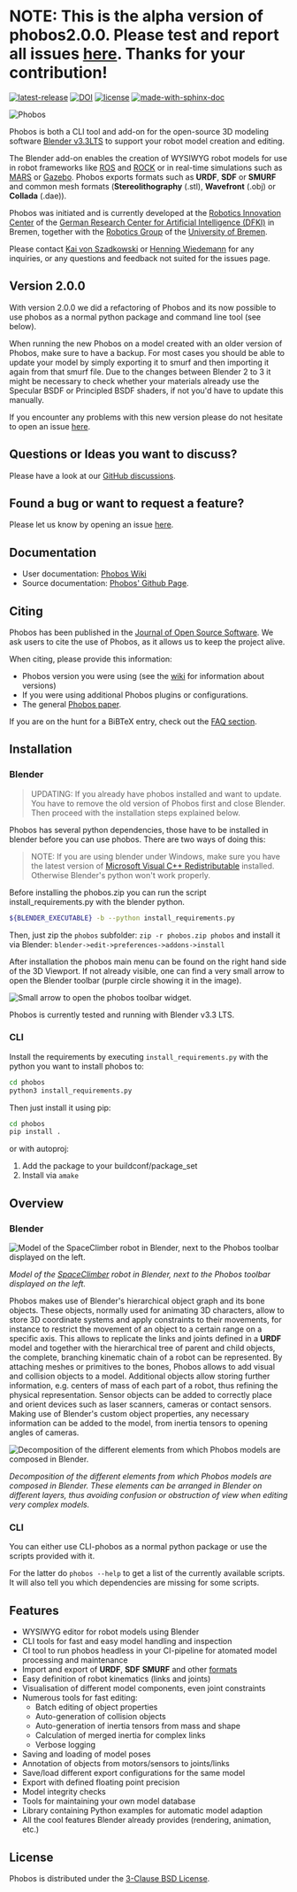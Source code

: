 # NOTE: This is the alpha version of phobos2.0.0. Please test and report all issues [here](https://github.com/dfki-ric/phobos/issues). Thanks for your contribution!

[![latest-release](https://img.shields.io/github/tag/dfki-ric/phobos.svg?label=version&style=flat)](https://github.com/dfki-ric/phobos/releases)
[![DOI](https://joss.theoj.org/papers/10.21105/joss.01326/status.svg)](https://doi.org/10.21105/joss.01326)
[![license](https://img.shields.io/github/license/dfki-ric/phobos.svg?style=flat)](https://github.com/dfki-ric/phobos/blob/master/COPYING)
[![made-with-sphinx-doc](https://img.shields.io/badge/Made%20with-Sphinx-1f425f.svg)](https://www.sphinx-doc.org/)

![Phobos](https://github.com/dfki-ric/phobos/wiki/img/phobos_logo_small.png)

Phobos is both a CLI tool and add-on for the open-source 3D modeling software
[Blender v3.3LTS](https://www.blender.org/download/lts/3-3/) to support your robot model creation and editing.

The Blender add-on enables the creation of WYSIWYG robot
models for use in robot frameworks like [ROS](http://wiki.ros.org/) and
[ROCK](https://github.com/rock-core) or in real-time simulations such as
[MARS](https://github.com/rock-simulation/mars) or
[Gazebo](http://gazebosim.org/). Phobos exports formats such as **URDF**,
**SDF** or **SMURF** and common mesh formats (**Stereolithography** (.stl),
**Wavefront** (.obj) or **Collada** (.dae)).

Phobos was initiated and is currently developed at the [Robotics Innovation
Center](http://robotik.dfki-bremen.de/en/startpage.html) of the [German
Research Center for Artificial Intelligence (DFKI)](http://www.dfki.de) in
Bremen, together with the [Robotics
Group](http://www.informatik.uni-bremen.de/robotik/index_en.php) of the
[University of Bremen](http://www.uni-bremen.de/en.html).

Please contact [Kai von Szadkowski](https://robotik.dfki-bremen.de/de/ueber-uns/mitarbeiter/kavo01.html) or
[Henning Wiedemann](https://robotik.dfki-bremen.de/de/ueber-uns/mitarbeiter/hewi04.html)
for any inquiries, or any questions and feedback not suited for the issues
page.

## Version 2.0.0
With version 2.0.0 we did a refactoring of Phobos and its now possible to use phobos as a normal python package and command line tool (see below).

When running the new Phobos on a model created with an older version of Phobos, make sure to have a backup.
For most cases you should be able to update your model by simply exporting it to smurf and then importing it again from that smurf file.
Due to the changes between Blender 2 to 3 it might be necessary to check whether your materials already use the Specular BSDF or Principled BSDF shaders, if not you'd have to update this manually.

If you encounter any problems with this new version please do not hesitate to open an issue [here](https://github.com/dfki-ric/phobos/issues).

## Questions or Ideas you want to discuss?
Please have a look at our [GitHub discussions](https://github.com/dfki-ric/phobos/discussions).

## Found a bug or want to request a feature?
Please let us know by opening an issue [here](https://github.com/dfki-ric/phobos/issues).

## Documentation
- User documentation: [Phobos Wiki](https://github.com/dfki-ric/phobos/wiki)
- Source documentation: [Phobos' Github Page](http://dfki-ric.github.io/phobos).

## Citing

Phobos has been published in the [Journal of Open Source Software](https://doi.org/10.21105/joss.01326).
We ask users to cite the use of Phobos, as it allows us to keep the project alive.

When citing, please provide this information:

  - Phobos version you were using (see the [wiki](https://github.com/dfki-ric/phobos/wiki/Installation#versions-and-branching) for information about versions)
  - If you were using additional Phobos plugins or configurations.
  - The general [Phobos paper](https://doi.org/10.21105/joss.01326).

If you are on the hunt for a BiBTeX entry, check out the [FAQ section](https://github.com/dfki-ric/phobos/wiki/FAQ#how-do-i-cite-phobos).

## Installation

### Blender
>UPDATING: If you already have phobos installed and want to update.
> You have to remove the old version of Phobos first and close Blender.
> Then proceed with the installation steps explained below.

Phobos has several python dependencies, those have to be installed in blender before you can use phobos. There are two ways of doing this:

>NOTE: If you are using blender under Windows, make sure you have the latest version of [Microsoft Visual C++ Redistributable](https://learn.microsoft.com/en-US/cpp/windows/latest-supported-vc-redist?view=msvc-170) installed.  Otherwise Blender's python won't work properly.

Before installing the phobos.zip you can run the script install_requirements.py with the blender python.
```bash
${BLENDER_EXECUTABLE} -b --python install_requirements.py
```

Then, just zip the `phobos` subfolder: `zip -r phobos.zip phobos` and install it via Blender: `blender->edit->preferences->addons->install`

After installation the phobos main menu can be found on the right hand side of the 3D Viewport. If not already visible, one can find a very small arrow to open the Blender toolbar (purple circle showing it in the image).

![Small arrow to open the phobos toolbar widget.](https://github.com/dfki-ric/phobos/wiki/img/blender_phobos_menu_open.png)

Phobos is currently tested and running with Blender v3.3 LTS.

### CLI
Install the requirements by executing `install_requirements.py` with the python you want to install phobos to:
```bash
cd phobos
python3 install_requirements.py
```

Then just install it using pip:
```bash
cd phobos
pip install .
```
or with autoproj:
1) Add the package to your buildconf/package_set
2) Install via `amake`

## Overview

### Blender

![Model of the SpaceClimber robot in Blender, next to the Phobos toolbar
displayed on the
left.](https://github.com/dfki-ric/phobos/wiki/img/phobos_spaceclimber.png)

*Model of the
[SpaceClimber](http://robotik.dfki-bremen.de/en/research/projects/spaceclimber-1.html)
robot in Blender, next to the Phobos toolbar displayed on the left.*

Phobos makes use of Blender's hierarchical object graph and its bone objects.
These objects, normally used for animating 3D characters, allow to store 3D
coordinate systems and apply constraints to their movements, for instance to
restrict the movement of an object to a certain range on a specific axis. This
allows to replicate the links and joints defined in a **URDF** model and together
with the hierarchical tree of parent and child objects, the complete, branching
kinematic chain of a robot can be represented. By attaching meshes or
primitives to the bones, Phobos allows to add visual and collision objects to
a model. Additional objects allow storing further information, e.g. centers of
mass of each part of a robot, thus refining the physical representation. Sensor
objects can be added to correctly place and orient devices such as laser
scanners, cameras or contact sensors. Making use of Blender's custom object
properties, any necessary information can be added to the model, from inertia
tensors to opening angles of cameras.

![Decomposition of the different elements from which Phobos models are composed
in Blender.](https://github.com/dfki-ric/phobos/wiki/img/phobos_elements.png)

*Decomposition of the different elements from which Phobos models are composed
in Blender. These elements can be arranged in Blender on different layers, thus
avoiding confusion or obstruction of view when editing very complex models.*

### CLI

You can either use CLI-phobos as a normal python package or use the scripts provided with it.

For the latter do `phobos --help` to get a list of the currently available scripts.
It will also tell you which dependencies are missing for some scripts.

## Features

- WYSIWYG editor for robot models using Blender
- CLI tools for fast and easy model handling and inspection
- CI tool to run phobos headless in your CI-pipeline for atomated model processing and maintenance
- Import and export of **URDF**, **SDF** **SMURF** and other
  [formats](https://github.com/dfki-ric/phobos/wiki/Formats)
- Easy definition of robot kinematics (links and joints)
- Visualisation of different model components, even joint constraints
- Numerous tools for fast editing:
  - Batch editing of object properties
  - Auto-generation of collision objects
  - Auto-generation of inertia tensors from mass and shape
  - Calculation of merged inertia for complex links
  - Verbose logging
- Saving and loading of model poses
- Annotation of objects from motors/sensors to joints/links
- Save/load different export configurations for the same model
- Export with defined floating point precision
- Model integrity checks
- Tools for maintaining your own model database
- Library containing Python examples for automatic model adaption
- All the cool features Blender already provides (rendering, animation, etc.)

## License

Phobos is distributed under the [3-Clause BSD License](https://opensource.org/licenses/BSD-3-Clause).
